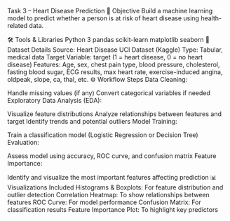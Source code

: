 Task 3 – Heart Disease Prediction
🎯 Objective
Build a machine learning model to predict whether a person is at risk of heart disease using health-related data.

🛠️ Tools & Libraries
Python 3
pandas
scikit-learn
matplotlib
seaborn
📂 Dataset Details
Source: Heart Disease UCI Dataset (Kaggle)
Type: Tabular, medical data
Target Variable: target (1 = heart disease, 0 = no heart disease)
Features: Age, sex, chest pain type, blood pressure, cholesterol, fasting blood sugar, ECG results, max heart rate, exercise-induced angina, oldpeak, slope, ca, thal, etc.
⚙️ Workflow Steps
Data Cleaning:

Handle missing values (if any)
Convert categorical variables if needed
Exploratory Data Analysis (EDA):

Visualize feature distributions
Analyze relationships between features and target
Identify trends and potential outliers
Model Training:

Train a classification model (Logistic Regression or Decision Tree)
Evaluation:

Assess model using accuracy, ROC curve, and confusion matrix
Feature Importance:

Identify and visualize the most important features affecting prediction
📊 Visualizations Included
Histograms & Boxplots: For feature distribution and outlier detection
Correlation Heatmap: To show relationships between features
ROC Curve: For model performance
Confusion Matrix: For classification results
Feature Importance Plot: To highlight key predictors
